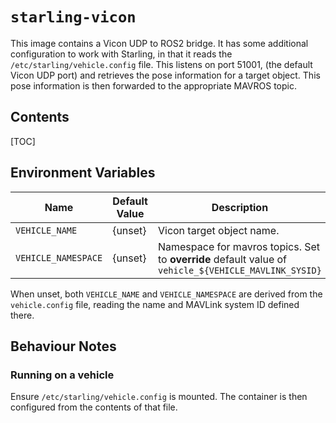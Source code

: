 # `starling-vicon`

This image contains a Vicon UDP to ROS2 bridge. It has some additional configuration to work with Starling, in that it
reads the `/etc/starling/vehicle.config` file. This listens on port 51001, (the default Vicon UDP port) and retrieves
the pose information for a target object. This pose information is then forwarded to the appropriate MAVROS topic.

## Contents
[TOC]

## Environment Variables

Name                | Default Value      | Description
--------------------|--------------------|------------
`VEHICLE_NAME`      | {unset}            | Vicon target object name.
`VEHICLE_NAMESPACE` | {unset}            | Namespace for mavros topics. Set to __override__ default value of `vehicle_${VEHICLE_MAVLINK_SYSID}`

When unset, both `VEHICLE_NAME` and `VEHICLE_NAMESPACE` are derived from the `vehicle.config` file, reading the name and
MAVLink system ID defined there.


## Behaviour Notes

### Running on a vehicle

Ensure `/etc/starling/vehicle.config` is mounted. The container is then configured from the contents of that file.
